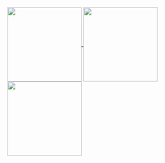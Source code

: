 <a href="https://github.com/anuraghazra/github-readme-stats">
  <img align="center" height="170" src="https://github-readme-stats.vercel.app/api/?username=rocex&count_private=true&show_icons=true&theme=default" />
</a>
<a href="https://github.com/anuraghazra/github-readme-stats">
  <img align="center" height="170" src="https://github-readme-stats.vercel.app/api/top-langs/?username=rocex&layout=default&theme=default" />
</a>
<a href="https://github.com/anuraghazra/github-readme-stats">
  <img align="center" height="170" src="https://github-readme-stats.vercel.app/api/wakatime?username=rocex" />
</a>
